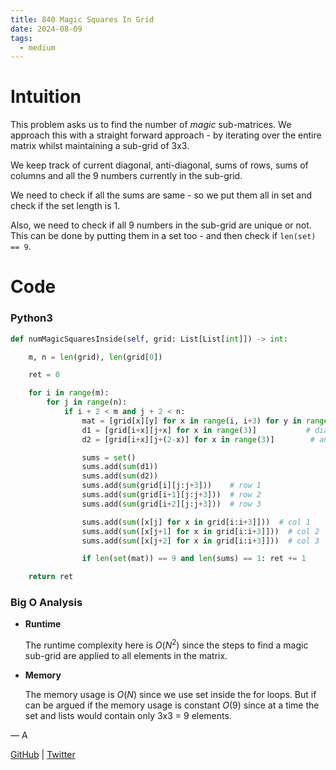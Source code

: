 ```yaml
---
title: 840 Magic Squares In Grid
date: 2024-08-09
tags:
  - medium
---
```


# Intuition

This problem asks us to find the number of _magic_ sub-matrices. We approach this with a straight forward approach - by iterating over the entire matrix whilst maintaining a sub-grid of 3x3.

We keep track of current diagonal, anti-diagonal, sums of rows, sums of columns and all the 9 numbers currently in the sub-grid.

We need to check if all the sums are same - so we put them all in set and check if the set length is 1.

Also, we need to check if all 9 numbers in the sub-grid are unique or not. This can be done by putting them in a set too - and then check if `len(set) == 9`.

# Code

### Python3

```python
def numMagicSquaresInside(self, grid: List[List[int]]) -> int:

    m, n = len(grid), len(grid[0])

    ret = 0

    for i in range(m):
        for j in range(n):
            if i + 2 < m and j + 2 < n:
                mat = [grid[x][y] for x in range(i, i+3) for y in range(j, j+3) if 1 <= grid[x][y] <= 9]  # all elements
                d1 = [grid[i+x][j+x] for x in range(3)]           # diagonal
                d2 = [grid[i+x][j+(2-x)] for x in range(3)]        # anti diagonal

                sums = set()
                sums.add(sum(d1))
                sums.add(sum(d2))
                sums.add(sum(grid[i][j:j+3]))    # row 1
                sums.add(sum(grid[i+1][j:j+3]))  # row 2
                sums.add(sum(grid[i+2][j:j+3]))  # row 3

                sums.add(sum([x[j] for x in grid[i:i+3]]))  # col 1
                sums.add(sum([x[j+1] for x in grid[i:i+3]]))  # col 2
                sums.add(sum([x[j+2] for x in grid[i:i+3]]))  # col 3

                if len(set(mat)) == 9 and len(sums) == 1: ret += 1

    return ret
```

### Big O Analysis

- **Runtime**

  The runtime complexity here is $O(N^2)$ since the steps to find a magic sub-grid are applied to all elements in the matrix.

- **Memory**

  The memory usage is $O(N)$ since we use set inside the for loops. But if can be argued if the memory usage is constant $O(9)$ since at a time the set and lists would contain only 3x3 = 9 elements.

— A

[GitHub](https://github.com/athkdev) | [Twitter](https://twitter.com/athkdev)

